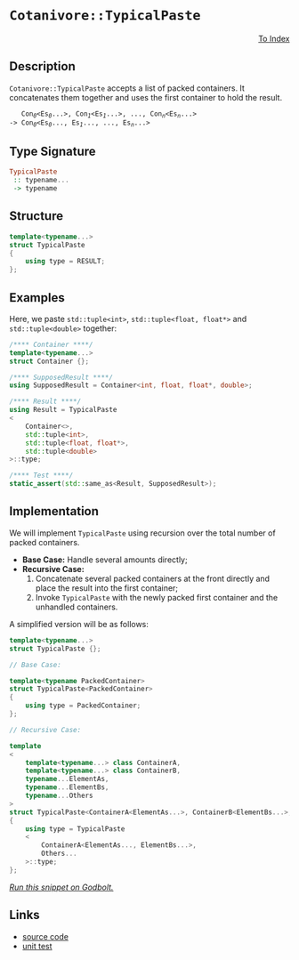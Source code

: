 <!-- Copyright 2024 Feng Mofan
SPDX-License-Identifier: Apache-2.0 -->

# `Cotanivore::TypicalPaste`

<p style='text-align: right'><a href="../../../facilities/metafunctions.md#cotanivore-typical-paste">To Index</a></p>

## Description

`Cotanivore::TypicalPaste` accepts a list of packed containers.
It concatenates them together and uses the first container to hold the result.

<pre><code>   Con<sub><i>0</i></sub>&lt;Es<sub><i>0</i></sub>...&gt;, Con<sub><i>1</i></sub>&lt;Es<sub><i>1</i></sub>...&gt;, ..., Con<sub><i>n</i></sub>&lt;Es<sub><i>n</i></sub>...&gt;
-> Con<sub><i>0</i></sub>&lt;Es<sub><i>0</i></sub>..., Es<sub><i>1</i></sub>..., ..., Es<sub><i>n</i></sub>...></code></pre>

## Type Signature

```Haskell
TypicalPaste
 :: typename...
 -> typename
```

## Structure

```C++
template<typename...>
struct TypicalPaste
{
    using type = RESULT;
};
```

## Examples

Here, we paste `std::tuple<int>`,  `std::tuple<float, float*>` and `std::tuple<double>` together:

```C++
/**** Container ****/
template<typename...>
struct Container {};

/**** SupposedResult ****/
using SupposedResult = Container<int, float, float*, double>;

/**** Result ****/
using Result = TypicalPaste
<
    Container<>,
    std::tuple<int>, 
    std::tuple<float, float*>,
    std::tuple<double>
>::type;

/**** Test ****/
static_assert(std::same_as<Result, SupposedResult>);
```

## Implementation

We will implement `TypicalPaste` using recursion over the total number of packed containers.

- **Base Case:** Handle several amounts directly;
- **Recursive Case:**
  1. Concatenate several packed containers at the front directly and place the result into the first container;
  2. Invoke `TypicalPaste` with the newly packed first container and the unhandled containers.

A simplified version will be as follows:

```C++
template<typename...>
struct TypicalPaste {};

// Base Case:

template<typename PackedContainer>
struct TypicalPaste<PackedContainer>
{
    using type = PackedContainer;
};

// Recursive Case:

template
<
    template<typename...> class ContainerA,
    template<typename...> class ContainerB,
    typename...ElementAs, 
    typename...ElementBs,
    typename...Others
>
struct TypicalPaste<ContainerA<ElementAs...>, ContainerB<ElementBs...>, Others...>
{
    using type = TypicalPaste
    <
        ContainerA<ElementAs..., ElementBs...>,
        Others...
    >::type;
};
```

[*Run this snippet on Godbolt.*](https://godbolt.org/#z:OYLghAFBqd5QCxAYwPYBMCmBRdBLAF1QCcAaPECAMzwBtMA7AQwFtMQByARg9KtQYEAysib0QXACx8BBAKoBnTAAUAHpwAMvAFYTStJg1DIApACYAQuYukl9ZATwDKjdAGFUtAK4sGIAKwAzKSuADJ4DJgAcj4ARpjEAQAcpAAOqAqETgwe3r4BwemZjgLhkTEs8Yn%2BKXaYDtlCBEzEBLk%2BfkG2mPYlDE0tBGXRcQnJts2t7fldCpNDESOVYzUAlLaoXsTI7BwA9ABUR8cnp2fHeyYaAIKHxwDUAJIsqfRsgkx99yeXN3fnAPOv2uV2uBEwLwM4JMgTcBAAnqlGKxMAA6dEw7CgubELwOe4AFUReFEtGUTDmmHuJgA7FYaQARGFWG6gvZ7e4WClUtzckCg0HgyGfTAwuGI5Fse7k5AAa0w7lkTEWxEx2IIuPxRNSJLE5MpYpl8sVHxVatZdNB92t9y8mSM9wRSOpgQZ0qYcoVHlNkVVgRZIMZzIFfw5ACV6ltMgA3Hl8kNgiGvEUC2FWm1C5PQ2FOyVojGBbD3ZAGBQKe7e5oq66kdPWzNQ0U5iXMNjo1GY4ul8uV5W%2Bmx1x0tlHt7BvRgEa4KUjUm42odI1v51FjiETizTwe5pftgDyBAQCQUqaxNxxeIIhOJpP12bcverYtX70nCnbmJnD/7T/Hgg378LGd90PYg3wLU9AwDec7QiYAFypGE3W1XUyQpaE5xtMVB3nL8EhBWFnwnKd2xnQi/zAjtAOwm1gKPd8MOtTEQBAXNgwtJl/QTf5AVOYFuPubBVFYV4qR%2BNkeKBBNzECCISy8LAXThLwRPNEE/hOCslRVb4LkFJNGzFbcR3A9VNUvXDiGpS0g041l1IeIRlKKBUIwULxaEvMSbhgh1HNSZz0Fc9zL0QzSfQSMUIgIGcqFoVBPhiuLPgOGd0E2WJ6DVWy1NuDSgo8nSjmBHy4PykLXSvHUbzQ0VWTTBiwqrX0sKohq5nQZiCGUzLYSij9Z2ued2s67qmzcWL4ui%2B4JuSj9B2GljRrFNKvAypsIKYliJTYnL%2BIJTA5kKg5gTmT4SQAfQpJRWggBaFBRS7j1hMqZz8gKysxVZmQ4dZaE4fxeD8DgtFIVBODcaxrHuBRNm2BCzECHhSAITQfvWWUAkkVENEkLgaUCDR/A0MwADYSbMJIUj%2BjhJF4FgJA0DRSCBkGwY4XgFBAJmUeBn7SDgWAYEQEBNgIVIvGiigIDQF46ASKIUU4VQkhJgBaEnJHuYBkGQe4pFRMxeAVQgSDwDquBkQQRDEdgpEt%2BQlDUVHSF0C2AHdiCYVJOB4X7/sB522d3CXxcvVAqHuZW1Y1rWdb1rGzHuCAPFl%2BhLOkrhVl4HmtHWCAkBlnU0/IShC7lxJgCkMw%2BDocFQMoWJndiCIWnhH3eGb5hiHhXdYm0eoeaRmWX13BhaDb3nSCwWIvGAXlaFoTnuF4LAWEMYBxEn/BiAHvBYyXkHMFUSNwXb8hBB6Z3aDwWJPe7jwsGdjU8Hp5fSFjYhYgyTAGQhdfr6MKjdYsUmDAAUAANTwJgN2u5Fxn34FbUkttpAIIdiodQk9Xb6HXigSGlh9A305pAdYqBUh9CXqrdqiFTCWGsGYVmH9iBmwOvAdYdQGjOAgK4aYfgLZhEWBUKoegihZAEDw4RGRREMGGIIsYFt2F9AGFMTwHQ9AKMaPMGRoxEjyPmOI3RgwtHLB0Ww2GOwJB%2Bw4ADZmgdOCRxVurTW2tdb60ThAXAJt04I0ztnIB6xDxMCwIkCA6MQCSECKiAAnIEGkkgcZmEkCTRm/gSaRP0JwWmpB6aI1RCTLgJMkiRKSPk/wuN/DRJJjYyebMOZc2RkA/mQt84ixDhLEu0tUCp3lorDgLQWDRhpKrJgXZ1560iaiLg2Mjb4CIEw829trbiDtqgxQ6Dna6Grh7L27dLHWJZrwIOrSw4Ryjo4kZDouDjMmRoJOKci4JGpAjMwWd6m8zzgXTp9yyBSzLmnFABgjCXK4EzGgHkjwNybi3buZ9O6t17v3BwZ9h4TlHuPZ209Z7z0XmfVe/9dgg23rvfezsj4n12EjKKl9J7X1vq3B%2B%2BLs5MNfkjD%2BX8lC/zXkYABoA3l8AMGAyB0DYGMHgbIRZyD7arKdpgkA1cAXGDwTYGlRCQmgzIdkChVDXQ0KsJYehBzGHMJVWwnou9OHcJUfkPhDB0BGKERbERfR9FpEkX0O1cjui9A0YMZ16iBBKIWOUbRai9GWt4RMQxAjg2Zw2FscxMbqZ7NsRwex0dNYllGZciZ2Mk4eNmY8xGLyc5o1IAEoJlBLGZOyeMnGNJyk0nxpIBJGsLb7NBpwWp3MGkC2FqLUO7TfndLYJwPpMcWAKGjLraMWbGxzGmZ4s2ehUHiokCg2QUqMEg10MELZ3tl67IDtUzgwcxYS3uOHSOY6J1TpnSKQ6ydPnlwLYEIt3aPldO%2BaXR9fzJ3%2BXOtOyJ51Z0EHOqoDWNcwX1wgI3SesLoVvzgz3PuA8kWdJHmPCeBLMAzznmIbFb9cVcoZVPPAO8GjEsnqS5AEtyW8EpdTEGNK77wnpU/JlZ9WXfw5f/WCDSQECqgTAuBb9l1INXZKx2m6dAgGCPK3BtD8HKtYWq8hnA9jDR1XQhhCQ5ksOIZ6s1fguE2udfwoNxiJHFGyM6x12R3U6IMxw/ooa8jhr9c5yN5n7URuUa5kNnmlj2tMXG22B6qmszsWBzW47J33AA6iYDuaZkkALT415ud/GYECWMVV1Mq2yvGYEQI/gia40ZkVmkBTwsHI7bYOpxbVihMkP4KJNRSaRMkJE/GMSuCyc4IEQ9EX2bpZLdTQ21X23DYa%2BsD%2BmRnCSCAA%3D)

## Links

- [source code](../../../../conceptrodon/cotanivore/paste.hpp)
- [unit test](../../../../tests/unit/metafunctions/cotanivore/typical_paste.test.hpp)
